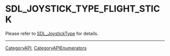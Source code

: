# SDL_JOYSTICK_TYPE_FLIGHT_STICK

Please refer to [SDL_JoystickType](SDL_JoystickType) for details.

----
[CategoryAPI](CategoryAPI), [CategoryAPIEnumerators](CategoryAPIEnumerators)

